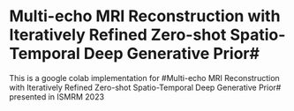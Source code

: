 # Multi-echo MRI Reconstruction with Iteratively Refined Zero-shot Spatio-Temporal Deep Generative Prior#
This is a google colab implementation for #Multi-echo MRI Reconstruction with Iteratively Refined Zero-shot Spatio-Temporal Deep Generative Prior# presented in ISMRM 2023
